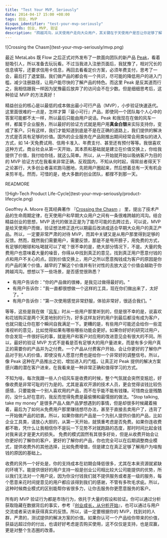 ```yaml
---
title: "Test Your MVP, Seriously"
date: 2014-04-17 15:00 +08:00
tags: 创业, MVP
disqus_identifier: "test-your-mvp-seriously"
keywords: 创业, MVP, 验证
description: "跨越鸿沟，从天使用户走向大众用户，其关键在于天使用户是否让你足够了解你的产品。所以从客户开始验证你的 MVP 能让你更好的开始，让你能更容易的了解用户的痛点以及你提供的解决方案是否合理。所以，一定要非常严肃的对待 MVP。"
---
```


<aside class="aside">
  ![Crossing the Chasm](test-your-mvp-seriously/mvp.png)
</aside>

最近 MetaLabs 既 Flow 之后正式对外发布了一款面向团队的新产品 [Peak](http://www.usepeak.com/)，看着挺吸引人，所以准备去玩玩看。不过当我进入注册页面后，我犹豫了，相对冗长的信息填写，还要求信用卡信息，再回去看看定价方案，必须年费支付，思考了一会，最后打了退堂鼓。我们做产品的都会有一个共识，尽可能的降低用户的进入门槛，减少注册路径，让用户能尽快的了解产品的特色。而这里 Peak 是反其道而行之，我相信跟我一样因为犹豫最后放弃了的访问会不在少数。但是细细思考后，这种验证 MVP 的方法真好！

精益创业的核心是以最低的成本做出最小可行产品（MVP），小步验证快速迭代。这里面很难的一点是，怎样才算『最小可行』产品，即使同一个团队每个人心中的答案可能都不太一样，所以最后只能由用户说话。Peak 和我现在在做的风车一样，都属于企业服务，所以最好的验证方式就是用户用**真金白银**来实际支持你，变成了客户。只有这样，我们才能知道到底是不是在正确的道路上，我们提供的解决方式是否具有足够的价值。国外的企业服务在产品刚推出期间经常会用类似的进入方式，如 14-天免费试用、信用卡准入、年费支付、甚至还有预付等等。我很喜欢这种方式，商业社会从第一天开始，其本质和基础就是建立在价值交换上，你给我提供了价值，我付给你钱，就这么简单。所以，从一开始就开始以吸纳客户为目的的 MVP 验证方式在我看来非常正确，反观国内，不知从何时起，得屌丝者得天下之论甚行，大多创业者喜欢跑马圈地，先把用户圈起来，然后想着总有一天有机会来剪羊毛。然而，可惜的是，绝大多数的创业团队，都撑不到那一天。

READMORE

<aside class="aside">
  ![High-Tech Product Life-Cycle](test-your-mvp-seriously/product-lifecycle.png)
</aside>

Geoffrey A. Moore 在其经典著作 『[Crossing the Chasm](http://en.wikipedia.org/wiki/Crossing_the_Chasm) 』 里，提出了技术产品的生命周期定律，在天使用户和早期大众用户之间有一条很难跨越的鸿沟。结合精益创业的思想，MVP 迭代的做法正是为了能尽可能的去跨过去，可以说，MVP 是给天使用户而做，验证想法修正迭代以期最后改进成适合早期大众用户的真正产品。所以，一定要非常严肃的对待 MVP，而其中关键又是从用户那里得到足够的反馈。然而，既然我们需要用户，需要反馈，那是不是甩开膀子，用免费的方式，有足够的眼球和吆喝就可以了呢？很不幸的是，绝大部分情况下，不是。大量的免费用户也意味着大量的噪音，你得从中找到真正的意见，找到真正用户愿意付钱的点和用户不关心的点。回到价值交换上，用户之所以愿意掏钱成为客户的原因是你的产品的某个价值，越早的了解这个价值并有针对性的去放大这个价值会越助于你跨越鸿沟。想想以下一些场景，是否感觉很熟悉？

* 有用户告诉你："你的产品做的很棒，是我见过做得最好的。"
* 有用户告诉你："我一直都很想做一个这样的工具，现在你们做出来了，太好了。"
* 有用户告诉你："第一次使用感觉非常舒服，体验非常好，很适合我们。"

等等，这些是我在做『[风车](https://fengcheco.com)』时从一些用户那里听到的，但是很不幸的是，说喜欢和花钱购买是两个天差地别的行为，好多这样友好的用户到最后都没有成为客户，也就只能让你在那个瞬间自我满足一下。更糟的是，有些用户可能还会给你一些混淆视听的意见，比如觉得如果有哪些哪些功能会更好。如果你好好的研究过用户，你会发现一件很好玩的事，就是用户和客户对应用的改进意见会有很大的不同。所以，最好的验证 MVP 方式不是看是否有足够大的用户量进来，而是有多少用户真正的需要你的产品并为之付费。一个产品从付费客户开始，会让你更好的了解你产品对于别人的价值，即使没有人愿意付费也是给你一个非常好的调整信号。所以，像 Peak 这种在产品推出之初，增加进入的门槛，让真正对 Peak 提供的解决方案感兴趣的潜在客户进来，在我看来是一种非常正确和值得学习的方式。

不知为啥，每次我跟一些人介绍风车是收费的时候，整个气氛就会突然变尴尬，好像收费是非常可耻的行为是的。尤其是喜欢开源的技术人员，更会觉得谈钱比较伤感情，只要能做一个别人喜欢用的产品，而不在乎能不能有钱赚。可惜商业是残酷的，没什么好在意的，我反而觉得免费是最偷懒和最懦弱的做法。"Stop talking, take my money" 是很多产品人做产品梦想遇到的事情，但是却很多时候藏着掖着，最后为了如何从免费用户那里赚钱想尽办法，甚至于直接去卖用户了，违背了一开始做产品的初衷。所以，如果你做的产品是一个为别人提供价值的产品，比如企业工具类，请放心大胆的，从第一天开始，就慎重考虑是否免费。如果你连收费都不敢，凭什么让我相信你不是玩一下见势不对就跑路的态度，那时时间比起金钱对我来说才是更大的损失。 免费的模式固然有其很多好处，但是从收费开始会让你更好的了解你的客户，更好的了解你的产品，你也完全可以在后期调整商业模式，提供收费外的其他选择，比如免费增值，但是建立在真正足够了解用户为啥掏钱的原因的基础上。

收费的另外一个好处是，你的支持成本在初期会降低很多，尤其在本来资源就紧缺的环境下。能提供很好的用户支持一般是创业公司相比较大公司能提供的优势，所以我们无法对一个用户说，因为你没付钱我们就不提供服务或者差一级的服务，每个愿意来花时间提意见的用户都应该得到我们的感谢，不管有多吹毛求疵。所以，这种时候商业模式的区别能帮你省很多力，让你去服务你更愿意服务的客户。

所有的 MVP 验证行为都是市场行为，依托于大量的假设和验证。你可以通过分析获取隐藏在数据背后的事实，参考『[创业成长，从分析开始](http://yedingding.com/2014/03/27/growth-from-analytics.html)』，也可以通过与用户交流或者采访来获得真实的反馈。所以，请一定要根据你的 MVP，找到对的人群，严肃的，测试提供的解决方案的价值。如果你认可一个产品给你带来的价值，获益远超过你的付出，也请好好考虑是否购买使用，这不仅仅是支持，也是双赢，更是对整个生态圈的改善。

